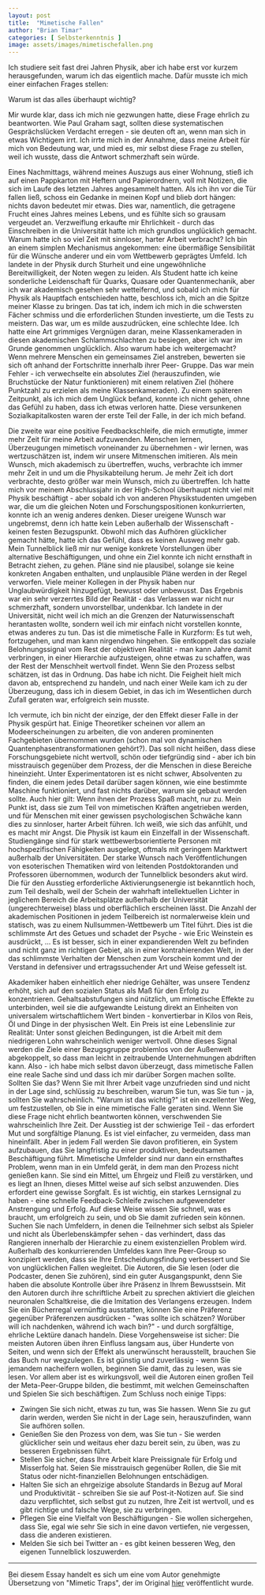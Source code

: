 ```yaml
---
layout: post
title:  "Mimetische Fallen"
author: "Brian Timar"
categories: [ Selbsterkenntnis ]
image: assets/images/mimetischefallen.png
--- 
```


Ich studiere seit fast drei Jahren Physik, aber ich habe erst vor kurzem herausgefunden, warum ich das eigentlich mache. Dafür musste ich mich einer einfachen Frages stellen:

Warum ist das alles überhaupt wichtig?

Mir wurde klar, dass ich mich nie gezwungen hatte, diese Frage ehrlich zu beantworten. Wie Paul Graham sagt, sollten diese systematischen Gesprächslücken Verdacht erregen - sie deuten oft an, wenn man sich in etwas Wichtigem irrt. Ich irrte mich in der Annahme, dass meine Arbeit für mich von Bedeutung war, und mied es, mir selbst diese Frage zu stellen, weil ich wusste, dass die Antwort schmerzhaft sein würde.

Eines Nachmittags, während meines Auszugs aus einer Wohnung, stieß ich auf einen Pappkarton mit Heftern und Papierordnern, voll mit Notizen, die sich im Laufe des letzten Jahres angesammelt hatten. Als ich ihn vor die Tür fallen ließ, schoss ein Gedanke in meinen Kopf und blieb dort hängen: nichts davon bedeutet mir etwas. Dies war, namentlich, die getragene Frucht eines Jahres meines Lebens, und es fühlte sich so grausam vergeudet an. Verzweiflung erkaufte mir Ehrlichkeit - durch das Einschreiben in die Universität hatte ich mich grundlos unglücklich gemacht. Warum hatte ich so viel Zeit mit sinnloser, harter Arbeit verbracht? Ich bin an einem simplen Mechanismus angekommen: eine übermäßige Sensibilität für die Wünsche anderer und ein vom Wettbewerb geprägtes Umfeld.
Ich landete in der Physik durch Sturheit und eine ungewöhnliche Bereitwilligkeit, der Noten wegen zu leiden. Als Student hatte ich keine sonderliche Leidenschaft für Quarks, Quasare oder Quantenmechanik, aber ich war akademisch gesehen sehr wetteifernd, und sobald ich mich für Physik als Hauptfach entschieden hatte, beschloss ich, mich an die Spitze meiner Klasse zu bringen. Das tat ich, indem ich mich in die schwersten Fächer schmiss und die erforderlichen Stunden investierte, um die Tests zu meistern. Das war, um es milde auszudrücken, eine schlechte Idee. Ich hatte eine Art grimmiges Vergnügen daran, meine Klassenkameraden in diesen akademischen Schlammschlachten zu besiegen, aber ich war im Grunde genommen unglücklich. Also warum habe ich weitergemacht?
Wenn mehrere Menschen ein gemeinsames Ziel anstreben, bewerten sie sich oft anhand der Fortschritte innerhalb ihrer Peer- Gruppe. Das war mein Fehler - ich verwechselte ein absolutes Ziel (herauszufinden, wie Bruchstücke der Natur funktionieren) mit einem relativen Ziel (höhere Punktzahl zu erzielen als meine Klassenkameraden). Zu einem späteren Zeitpunkt, als ich mich dem Unglück befand, konnte ich nicht gehen, ohne das Gefühl zu haben, dass ich etwas verloren hatte. Diese versunkenen Sozialkapitalkosten waren der erste Teil der Falle, in der ich mich befand.

Die zweite war eine positive Feedbackschleife, die mich ermutigte, immer mehr Zeit für meine Arbeit aufzuwenden. Menschen lernen, Überzeugungen mimetisch voneinander zu übernehmen - wir lernen, was wertzuschätzen ist, indem wir unsere Mitmenschen imitieren. Als mein Wunsch, mich akademisch zu übertreffen, wuchs, verbrachte ich immer mehr Zeit in und um die Physikabteilung herum. Je mehr Zeit ich dort verbrachte, desto größer war mein Wunsch, mich zu übertreffen. Ich hatte mich vor meinem Abschlussjahr in der High-School überhaupt nicht viel mit Physik beschäftigt - aber sobald ich von anderen Physikstudenten umgeben war, die um die gleichen Noten und Forschungspositionen konkurrierten, konnte ich an wenig anderes denken. Dieser ureigene Wunsch war ungebremst, denn ich hatte kein Leben außerhalb der Wissenschaft - keinen festen Bezugspunkt. Obwohl mich das Aufhören glücklicher gemacht hätte, hatte ich das Gefühl, dass es keinen Ausweg mehr gab. Mein Tunnelblick ließ mir nur wenige konkrete Vorstellungen über alternative Beschäftigungen, und ohne ein Ziel konnte ich nicht ernsthaft in Betracht ziehen, zu gehen. Pläne sind nie plausibel, solange sie keine konkreten Angaben enthalten, und unplausible Pläne werden in der Regel verworfen. Viele meiner Kollegen in der Physik haben nur Unglaubwürdigkeit hinzugefügt, bewusst oder unbewusst. Das Ergebnis war ein sehr verzerrtes Bild der Realität - das Verlassen war nicht nur schmerzhaft, sondern unvorstellbar, undenkbar. Ich landete in der Universität, nicht weil ich mich an die Grenzen der Naturwissenschaft herantasten wollte, sondern weil ich mir einfach nicht vorstellen konnte, etwas anderes zu tun.
Das ist die mimetische Falle in Kurzform: Es tut weh, fortzugehen, und man kann nirgendwo hingehen. Sie entkoppelt das soziale Belohnungssignal vom Rest der objektiven Realität - man kann Jahre damit verbringen, in einer Hierarchie aufzusteigen, ohne etwas zu schaffen, was der Rest der Menschheit wertvoll findet. Wenn Sie den Prozess selbst schätzen, ist das in Ordnung. Das habe ich nicht. Die Feigheit hielt mich davon ab, entsprechend zu handeln, und nach einer Weile kam ich zu der Überzeugung, dass ich in diesem Gebiet, in das ich im Wesentlichen durch Zufall geraten war, erfolgreich sein musste.

Ich vermute, ich bin nicht der einzige, der den Effekt dieser Falle in der Physik gespürt hat. Einige Theoretiker scheinen vor allem an Modeerscheinungen zu arbeiten, die von anderen prominenten Fachgebieten übernommen wurden (schon mal von dynamischen Quantenphasentransformationen gehört?). Das soll nicht heißen, dass diese Forschungsgebiete nicht wertvoll, schön oder tiefgründig sind - aber ich bin misstrauisch gegenüber dem Prozess, der die Menschen in diese Bereiche hineinzieht. Unter Experimentatoren ist es nicht schwer, Absolventen zu finden, die einem jedes Detail darüber sagen können, wie eine bestimmte Maschine funktioniert, und fast nichts darüber, warum sie gebaut werden sollte. Auch hier gilt: Wenn ihnen der Prozess Spaß macht, nur zu. Mein Punkt ist, dass sie zum Teil von mimetischen Kräften angetrieben werden, und für Menschen mit einer gewissen psychologischen Schwäche kann dies zu sinnloser, harter Arbeit führen. Ich weiß, wie sich das anfühlt, und es macht mir Angst.
Die Physik ist kaum ein Einzelfall in der Wissenschaft. Studiengänge sind für stark wettbewerbsorientierte Personen mit hochspezifischen Fähigkeiten ausgelegt, oftmals mit geringem Marktwert außerhalb der Universitäten. Der starke Wunsch nach Veröffentlichungen von esoterischen Thematiken wird von leitenden Postdoktoranden und Professoren übernommen, wodurch der Tunnelblick besonders akut wird. Die für den Ausstieg erforderliche Aktivierungsenergie ist bekanntlich hoch, zum Teil deshalb, weil der Schein der wahrhaft intellektuellen Lichter in jeglichem Bereich die Arbeitsplätze außerhalb der Universität (ungerechterweise) blass und oberflächlich erscheinen lässt. Die Anzahl der akademischen Positionen in jedem Teilbereich ist normalerweise klein und statisch, was zu einem Nullsummen-Wettbewerb um Titel führt. Dies ist die schlimmste Art des Getues und schadet der Psyche - wie Eric Weinstein es ausdrückt,
... Es ist besser, sich in einer expandierenden Welt zu befinden und nicht ganz im richtigen Gebiet, als in einer kontrahierenden Welt, in der das schlimmste Verhalten der Menschen zum Vorschein kommt und der Verstand in defensiver und ertragssuchender Art und Weise gefesselt ist. 

Akademiker haben einheitlich eher niedrige Gehälter, was unsere Tendenz erhöht, sich auf den sozialen Status als Maß für den Erfolg zu konzentrieren. Gehaltsabstufungen sind nützlich, um mimetische Effekte zu unterbinden, weil sie die aufgewandte Leistung direkt an Einheiten von universalem wirtschaftlichem Wert binden - konvertierbar in Kilos von Reis, Öl und Dinge in der physischen Welt. Ein Preis ist eine Lebenslinie zur Realität: Unter sonst gleichen Bedingungen, ist die Arbeit mit dem niedrigeren Lohn wahrscheinlich weniger wertvoll. Ohne dieses Signal werden die Ziele einer Bezugsgruppe problemlos von der Außenwelt abgekoppelt, so dass man leicht in zeitraubende Unternehmungen abdriften kann.
Also - ich habe mich selbst davon überzeugt, dass mimetische Fallen eine reale Sache sind und dass ich mir darüber Sorgen machen sollte. Sollten Sie das? Wenn Sie mit Ihrer Arbeit vage unzufrieden sind und nicht in der Lage sind, schlüssig zu beschreiben, warum Sie tun, was Sie tun - ja, sollten Sie wahrscheinlich. "Warum ist das wichtig?" ist ein exzellenter Weg, um festzustellen, ob Sie in eine mimetische Falle geraten sind. Wenn Sie diese Frage nicht ehrlich beantworten können, verschwenden Sie wahrscheinlich Ihre Zeit. Der Ausstieg ist der schwierige Teil - das erfordert Mut und sorgfältige Planung. Es ist viel einfacher, zu vermeiden, dass man hineinfällt. Aber in jedem Fall werden Sie davon profitieren, ein System aufzubauen, das Sie langfristig zu einer produktiven, bedeutsamen Beschäftigung führt.
Mimetische Umfelder sind nur dann ein ernsthaftes Problem, wenn man in ein Umfeld gerät, in dem man den Prozess nicht genießen kann. Sie sind ein Mittel, um Ehrgeiz und Fleiß zu verstärken, und es liegt an Ihnen, dieses Mittel weise auf sich selbst anzuwenden. Dies erfordert eine gewisse Sorgfalt. Es ist wichtig, ein starkes Lernsignal zu haben - eine schnelle Feedback-Schleife zwischen aufgewendeter Anstrengung und Erfolg. Auf diese Weise wissen Sie schnell, was es braucht, um erfolgreich zu sein, und ob Sie damit zufrieden sein können. Suchen Sie nach Umfeldern, in denen die Teilnehmer sich selbst als Spieler und nicht als Überlebenskämpfer sehen - das verhindert, dass das Rangieren innerhalb der Hierarchie zu einem existenziellen Problem wird.
Außerhalb des konkurrierenden Umfeldes kann Ihre Peer-Group so konzipiert werden, dass sie Ihre Entscheidungsfindung verbessert und Sie von unglücklichen Fallen wegleitet. Die Autoren, die Sie lesen (oder die Podcaster, denen Sie zuhören), sind ein guter Ausgangspunkt, denn Sie haben die absolute Kontrolle über ihre Präsenz in Ihrem Bewusstsein. Mit den Autoren durch ihre schriftliche Arbeit zu sprechen aktiviert die gleichen neuronalen Schaltkreise, die die Imitation des Verlangens erzeugen. Indem Sie ein Bücherregal vernünftig ausstatten, können Sie eine Präferenz gegenüber Präferenzen ausdrücken - "was sollte ich schätzen? Worüber will ich nachdenken, während ich wach bin?" - und durch sorgfältige, ehrliche Lektüre danach handeln. Diese Vorgehensweise ist sicher: Die meisten Autoren üben ihren Einfluss langsam aus, über Hunderte von Seiten, und wenn sich der Effekt als unerwünscht herausstellt, brauchen Sie das Buch nur wegzulegen. Es ist günstig und zuverlässig - wenn Sie jemandem nacheifern wollen, beginnen Sie damit, das zu lesen, was sie lesen. Vor allem aber ist es wirkungsvoll, weil die Autoren einen großen Teil der Meta-Peer-Gruppe bilden, die bestimmt, mit welchen Gemeinschaften und Spielen Sie sich beschäftigen.
Zum Schluss noch einige Tipps:

- Zwingen Sie sich nicht, etwas zu tun, was Sie hassen. Wenn Sie zu gut darin werden, werden Sie nicht in der Lage sein, herauszufinden, wann Sie aufhören sollen.
- Genießen Sie den Prozess von dem, was Sie tun - Sie werden glücklicher sein und weitaus eher dazu bereit sein, zu üben, was zu besseren Ergebnissen führt.
- Stellen Sie sicher, dass Ihre Arbeit klare Preissignale für Erfolg und Misserfolg hat. Seien Sie misstrauisch gegenüber Rollen, die Sie mit Status oder nicht-finanziellen Belohnungen entschädigen.
- Halten Sie sich an ehrgeizige absolute Standards in Bezug auf Moral und Produktivität - schreiben Sie sie auf Post-it-Notizen auf. Sie sind dazu verpflichtet, sich selbst gut zu nutzen, Ihre Zeit ist wertvoll, und es gibt richtige und falsche Wege, sie zu verbringen.
- Pflegen Sie eine Vielfalt von Beschäftigungen - Sie wollen sichergehen, dass Sie, egal wie sehr Sie sich in eine davon vertiefen, nie vergessen, dass die anderen existieren.
- Melden Sie sich bei Twitter an - es gibt keinen besseren Weg, den eigenen Tunnelblick loszuwerden. 

---

Bei diesem Essay handelt es sich um eine vom Autor genehmigte Übersetzung von "Mimetic Traps", der im Original  [hier](https://www.briantimar.com/notes/mimetic/mimetic/) veröffentlicht wurde.
